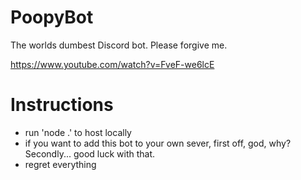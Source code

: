 # PoopyBot
The worlds dumbest Discord bot. Please forgive me.

https://www.youtube.com/watch?v=FveF-we6lcE

# Instructions
- run 'node .' to host locally
- if you want to add this bot to your own sever, first off, god, why? Secondly... good luck with that.
- regret everything